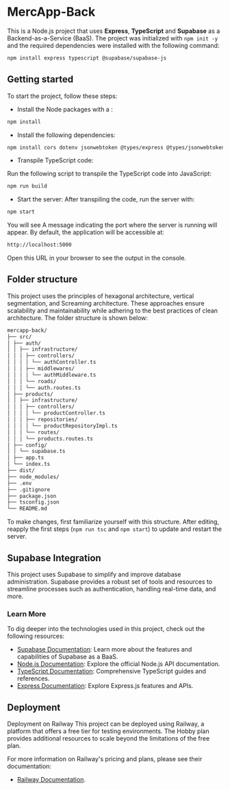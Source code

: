 # MercApp-Back

This is a Node.js project that uses **Express**, **TypeScript** and **Supabase** as a Backend-as-a-Service (BaaS). The project was initialized with `npm init -y` and the required dependencies were installed with the following command:

```bash
npm install express typescript @supabase/supabase-js
```

## Getting started

To start the project, follow these steps:

- Install the Node packages with a :

```bash
npm install
```

- Install the following dependencies:

```bash
npm install cors dotenv jsonwebtoken @types/express @types/jsonwebtoken
```

- Transpile TypeScript code:

Run the following script to transpile the TypeScript code into JavaScript:

```bash
npm run build
```

- Start the server:
  After transpiling the code, run the server with:

```bash
npm start
```

You will see A message indicating the port where the server is running will appear. By default, the application will be accessible at:

```bash
http://localhost:5000
```

Open this URL in your browser to see the output in the console.

## Folder structure

This project uses the principles of hexagonal architecture, vertical segmentation, and Screaming architecture. These approaches ensure scalability and maintainability while adhering to the best practices of clean architecture. The folder structure is shown below:

```bash
mercapp-back/
├── src/
│ ├── auth/
│ │ ├── infrastructure/
│ │ │ ├── controllers/
│ │ │ │ └── authController.ts
│ │ │ ├── middlewares/
│ │ │ │ └── authMiddleware.ts
│ │ │ └── roads/
│ │ │ └── auth.routes.ts
│ ├── products/
│ │ ├── infrastructure/
│ │ │ ├── controllers/
│ │ │ │ └── productController.ts
│ │ │ ├── repositories/
│ │ │ │ └── productRepositoryImpl.ts
│ │ │ └── routes/
│ │ │ └── products.routes.ts
│ ├── config/
│ │ └── supabase.ts
│ ├── app.ts
│ └── index.ts
├── dist/
├── node_modules/
├── .env
├── .gitignore
├── package.json
├── tsconfig.json
└── README.md
```

To make changes, first familiarize yourself with this structure. After editing, reapply the first steps (`npm run tsc` and `npm start`) to update and restart the server.

## Supabase Integration

This project uses Supabase to simplify and improve database administration. Supabase provides a robust set of tools and resources to streamline processes such as authentication, handling real-time data, and more.

### Learn More

To dig deeper into the technologies used in this project, check out the following resources:

- [Supabase Documentation](https://supabase.com/docs): Learn more about the features and capabilities of Supabase as a BaaS.
- [Node.js Documentation](https://nodejs.org/docs/latest/api/documentation.html): Explore the official Node.js API documentation.
- [TypeScript Documentation](https://www.typescriptlang.org/docs/): Comprehensive TypeScript guides and references.
- [Express Documentation](https://expressjs.com/en/guide/routing.html): Explore Express.js features and APIs.

## Deployment

Deployment on Railway
This project can be deployed using Railway, a platform that offers a free tier for testing environments. The Hobby plan provides additional resources to scale beyond the limitations of the free plan.

For more information on Railway's pricing and plans, please see their documentation:

- [Railway Documentation](https://docs.railway.com/reference/pricing/free-trial).
